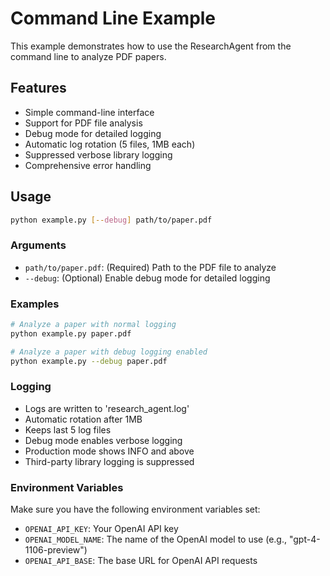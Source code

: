 # Command Line Example

This example demonstrates how to use the ResearchAgent from the command line to analyze PDF papers.

## Features

- Simple command-line interface
- Support for PDF file analysis
- Debug mode for detailed logging
- Automatic log rotation (5 files, 1MB each)
- Suppressed verbose library logging
- Comprehensive error handling

## Usage

```bash
python example.py [--debug] path/to/paper.pdf
```

### Arguments

- `path/to/paper.pdf`: (Required) Path to the PDF file to analyze
- `--debug`: (Optional) Enable debug mode for detailed logging

### Examples

```bash
# Analyze a paper with normal logging
python example.py paper.pdf

# Analyze a paper with debug logging enabled
python example.py --debug paper.pdf
```

### Logging

- Logs are written to 'research_agent.log'
- Automatic rotation after 1MB
- Keeps last 5 log files
- Debug mode enables verbose logging
- Production mode shows INFO and above
- Third-party library logging is suppressed

### Environment Variables

Make sure you have the following environment variables set:
- `OPENAI_API_KEY`: Your OpenAI API key
- `OPENAI_MODEL_NAME`: The name of the OpenAI model to use (e.g., "gpt-4-1106-preview")
- `OPENAI_API_BASE`: The base URL for OpenAI API requests